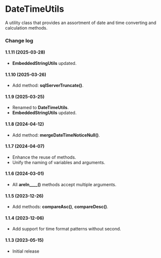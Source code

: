 # DateTimeUtils
A utility class that provides an assortment of date and time converting and calculation methods.

### Change log

#### 1.1.11 (2025-03-28)
*	**EmbeddedStringUtils** updated.

#### 1.1.10 (2025-03-26)
*	Add method: **sqlServerTruncate()**.

#### 1.1.9 (2025-03-25)
*	Renamed to **DateTimeUtils**.
*	**EmbeddedStringUtils** updated.

#### 1.1.8 (2024-04-12)
*	Add method: **mergeDateTimeNoticeNull()**.

#### 1.1.7 (2024-04-07)
*	Enhance the reuse of methods.
*	Unify the naming of variables and arguments.

#### 1.1.6 (2024-03-01)
*	All **areIn____()** methods accept multiple arguments.

#### 1.1.5 (2023-12-26)
*	Add methods: **compareAsc()**, **compareDesc()**.

#### 1.1.4 (2023-12-06)
*	Add support for time format patterns without second.

#### 1.1.3 (2023-05-15)
*	Initial release
